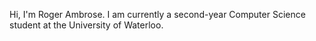 Hi, I'm Roger Ambrose. I am currently a second-year Computer Science student at the University of Waterloo.
